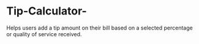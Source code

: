 # Tip-Calculator-
Helps users add a tip amount on their bill based on a selected percentage or quality of service received. 
